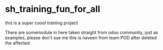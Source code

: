 # sh_training_fun_for_all
this is a super coool training project 

There are somemodule in here taken straight from odoo community, just as examples, please don't sue me
this is naveen from team POD
after deleted the affected 
